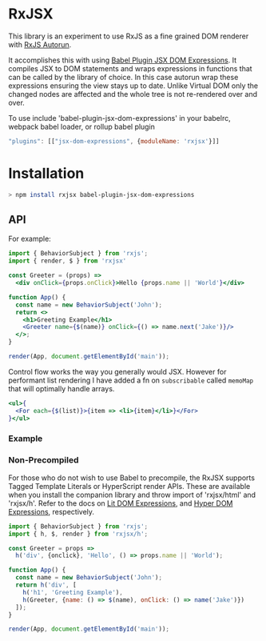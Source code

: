 # RxJSX

This library is an experiment to use RxJS as a fine grained DOM renderer with [RxJS Autorun](https://github.com/kosich/rxjs-autorun).

It accomplishes this with using [Babel Plugin JSX DOM Expressions](https://github.com/ryansolid/babel-plugin-jsx-dom-expressions). It compiles JSX to DOM statements and wraps expressions in functions that can be called by the library of choice. In this case autorun wrap these expressions ensuring the view stays up to date. Unlike Virtual DOM only the changed nodes are affected and the whole tree is not re-rendered over and over.

To use include 'babel-plugin-jsx-dom-expressions' in your babelrc, webpack babel loader, or rollup babel plugin

```js
"plugins": [["jsx-dom-expressions", {moduleName: 'rxjsx'}]]
```

# Installation
```sh
> npm install rxjsx babel-plugin-jsx-dom-expressions
```

## API


For example:

```jsx
import { BehaviorSubject } from 'rxjs';
import { render, $ } from 'rxjsx'

const Greeter = (props) =>
  <div onClick={props.onClick}>Hello {props.name || 'World'}</div>

function App() {
  const name = new BehaviorSubject('John');
  return <>
    <h1>Greeting Example</h1>
    <Greeter name={$(name)} onClick={() => name.next('Jake')}/>
  </>;
}

render(App, document.getElementById('main'));
```

Control flow works the way you generally would JSX. However for performant list rendering I have added a fn on `subscribable` called `memoMap` that will optimally handle arrays.

```jsx
<ul>{
  <For each={$(list)}>{item => <li>{item}</li>}</For>
}</ul>
```
### Example


### Non-Precompiled

For those who do not wish to use Babel to precompile, the RxJSX supports Tagged Template Literals or HyperScript render APIs. These are available when you install the companion library and throw import of 'rxjsx/html' and 'rxjsx/h'. Refer to the docs on [Lit DOM Expressions](https://github.com/ryansolid/lit-dom-expressions), and [Hyper DOM Expressions](https://github.com/ryansolid/hyper-dom-expressions), respectively.

```js
import { BehaviorSubject } from 'rxjs';
import { h, $, render } from 'rxjsx/h';

const Greeter = props =>
  h('div', {onclick}, 'Hello', () => props.name || 'World');

function App() {
  const name = new BehaviorSubject('John');
  return h('div', [
    h('h1', 'Greeting Example'),
    h(Greeter, {name: () => $(name), onClick: () => name('Jake')})
  ]);
}

render(App, document.getElementById('main'));
```

